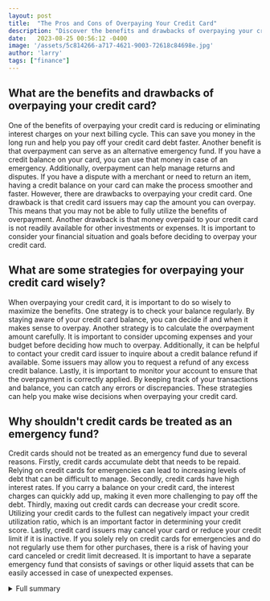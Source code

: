 ```yaml
---
layout: post
title:  "The Pros and Cons of Overpaying Your Credit Card"
description: "Discover the benefits and drawbacks of overpaying your credit card, and learn tips for doing it wisely."
date:   2023-08-25 00:56:12 -0400
image: '/assets/5c814266-a717-4621-9003-72618c84698e.jpg'
author: 'larry'
tags: ["finance"]
---
```


## What are the benefits and drawbacks of overpaying your credit card?
One of the benefits of overpaying your credit card is reducing or eliminating interest charges on your next billing cycle. This can save you money in the long run and help you pay off your credit card debt faster. Another benefit is that overpayment can serve as an alternative emergency fund. If you have a credit balance on your card, you can use that money in case of an emergency. Additionally, overpayment can help manage returns and disputes. If you have a dispute with a merchant or need to return an item, having a credit balance on your card can make the process smoother and faster. However, there are drawbacks to overpaying your credit card. One drawback is that credit card issuers may cap the amount you can overpay. This means that you may not be able to fully utilize the benefits of overpayment. Another drawback is that money overpaid to your credit card is not readily available for other investments or expenses. It is important to consider your financial situation and goals before deciding to overpay your credit card.

## What are some strategies for overpaying your credit card wisely?
When overpaying your credit card, it is important to do so wisely to maximize the benefits. One strategy is to check your balance regularly. By staying aware of your credit card balance, you can decide if and when it makes sense to overpay. Another strategy is to calculate the overpayment amount carefully. It is important to consider upcoming expenses and your budget before deciding how much to overpay. Additionally, it can be helpful to contact your credit card issuer to inquire about a credit balance refund if available. Some issuers may allow you to request a refund of any excess credit balance. Lastly, it is important to monitor your account to ensure that the overpayment is correctly applied. By keeping track of your transactions and balance, you can catch any errors or discrepancies. These strategies can help you make wise decisions when overpaying your credit card.

## Why shouldn't credit cards be treated as an emergency fund?
Credit cards should not be treated as an emergency fund due to several reasons. Firstly, credit cards accumulate debt that needs to be repaid. Relying on credit cards for emergencies can lead to increasing levels of debt that can be difficult to manage. Secondly, credit cards have high interest rates. If you carry a balance on your credit card, the interest charges can quickly add up, making it even more challenging to pay off the debt. Thirdly, maxing out credit cards can decrease your credit score. Utilizing your credit cards to the fullest can negatively impact your credit utilization ratio, which is an important factor in determining your credit score. Lastly, credit card issuers may cancel your card or reduce your credit limit if it is inactive. If you solely rely on credit cards for emergencies and do not regularly use them for other purchases, there is a risk of having your card canceled or credit limit decreased. It is important to have a separate emergency fund that consists of savings or other liquid assets that can be easily accessed in case of unexpected expenses.

<details>
  <summary>Full summary</summary>
This article explores the concept of overpaying your credit card and discusses the pros and cons of doing so. It provides insights into situations where overpayment makes sense, the benefits and drawbacks of overpayment, tips for overpaying wisely, and what to do if you overpay by mistake.<br><br>## Situations Where Overpayment Makes Sense<br><br>- Overpaying your credit card means sending a payment that exceeds your outstanding balance. Intentional overpayment can be used to offset upcoming large purchases or cover minimum payments during lean months.<br>- One of the major benefits of overpayment is reducing or eliminating interest charges on your next billing cycle.<br>- Overpaying can serve as an alternative emergency fund or help manage returns and disputes.<br><br>## Benefits and Drawbacks of Overpayment<br><br>- Credit card issuers may cap the amount you can overpay, and overpayment can't be used to increase your credit limit.<br>- Money overpaid to your credit card is not readily available for other investments or expenses.<br>- Consistent overpayment can lead to account closure.<br><br>## Tips for Overpaying Wisely<br><br>- Strategies for overpaying your credit card wisely include checking your balance, calculating the overpayment amount, contacting your issuer for a credit balance refund if available, and monitoring your account.<br>- If you overpaid by mistake, you can request a refund or spend down the credit.<br><br>## Weighing the Pros and Cons<br><br>Overpaying your credit card can be a strategic move to save on interest and manage your finances effectively, but it's important to weigh the temporary perks against your financial situation.<br><br>## Reasons for Having a Negative Credit Card Balance<br><br>Reasons for having a negative credit card balance include accidentally overpaying your credit card bill, receiving a refund for a purchase, earning a statement credit on your rewards credit card, having a credit card fee waived on your account, or having a fraudulent or disputed charge credited to your account.<br><br>## Effects of Overpaying Credit Card Balances<br><br>Some consequences of not paying the full balance include negative effects of paying less than the minimum, indicators of a negative balance on the credit card, and different ways to overpay a credit card (such as typing the wrong amount, receiving a refund, redeeming credit card points, or paying the wrong credit card). However, there are no significant consequences of overpaying, and it doesn't impact your credit score.<br><br>## Credit Cards Shouldn't Be Treated as an Emergency Fund<br><br>It is recommended to have an emergency fund that can cover three to six months' worth of living costs. Using credit cards as an emergency fund can put your financial future at risk as credit cards accumulate debt that needs to be repaid and have high interest rates. Maxing out credit cards can decrease your credit score and make it harder to access credit in the future. Credit card issuers may cancel your card or reduce your credit limit if it is inactive. There are alternative options to credit cards for emergencies, such as community loans or selling goods. Building a solid emergency fund is important, and steps to start building an emergency fund include opening a high-interest savings account, reviewing your budget for savings opportunities, setting a monthly savings goal, automating contributions, and using windfalls to increase your savings.
</details>
